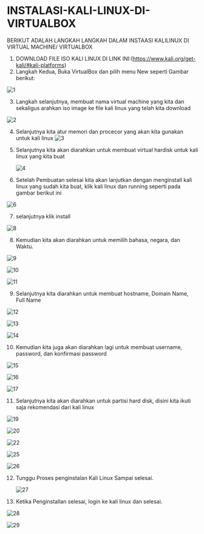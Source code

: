 # INSTALASI-KALI-LINUX-DI-VIRTUALBOX
BERIKUT ADALAH LANGKAH LANGKAH DALAM INSTAASI KALILINUX DI VIRTUAL MACHINE/ VIRTUALBOX

1. DOWNLOAD FILE ISO KALI LINUX DI LINK INI:(https://www.kali.org/get-kali/#kali-platforms)
2. Langkah Kedua, Buka VirtualBox dan pilih menu New seperti Gambar berikut:
   
![1](https://github.com/user-attachments/assets/1be03c19-2b70-46aa-bede-0db47e61647f)

3. Langkah selanjutnya, membuat nama virtual machine yang kita dan sekaligus arahkan iso image ke file kali linux yang telah kita download
   
![2](https://github.com/user-attachments/assets/2bc47480-d2bc-4a66-a9db-0f80800ac997)

4. Selanjutnya kita atur memori dan procecor yang akan kita gunakan untuk kali linux
![3](https://github.com/user-attachments/assets/e8034f5f-4835-4898-854d-711c302373ad)


5. Selanjutnya kita akan diarahkan untuk membuat virtual hardisk untuk kali linux yang kita buat

   ![4](https://github.com/user-attachments/assets/44a3a1de-6cf7-4be5-8ed3-e9967fa71a0a)

6. Setelah Pembuatan selesai kita akan lanjutkan dengan menginstall kali linux yang sudah kita buat, klik kali linux dan running seperti pada gambar berikut ini
   


![6](https://github.com/user-attachments/assets/08fa94ae-e895-4b5a-bf7e-d922cd66633f)

7. selanjutnya klik install




![8](https://github.com/user-attachments/assets/dc869126-2dd8-4ffd-995f-2f2315cb6911)

8. Kemudian kita akan diarahkan untuk memilih bahasa, negara, dan Waktu.



![9](https://github.com/user-attachments/assets/59959f53-4d92-432f-8cc1-62954c3359ab)



![10](https://github.com/user-attachments/assets/34713f82-02a6-48ee-a5da-06203db14362)



   ![11](https://github.com/user-attachments/assets/7d4dc95c-a693-4935-9399-73a98d6f283b)

9. Selanjutnya kita diarahkan untuk membuat hostname, Domain Name, Full Name

    

![12](https://github.com/user-attachments/assets/63a6c2ed-cbc9-407b-ae7e-b752dfb3df11)



![13](https://github.com/user-attachments/assets/482e08d3-52e5-4401-8f5e-c838709acfac)



![14](https://github.com/user-attachments/assets/bf28f495-883d-4d45-9b07-a83937d98397)


10. Kemudian kita juga akan diarahkan lagi untuk membuat username, password, dan konfirmasi password
    


   ![15](https://github.com/user-attachments/assets/62606994-7eba-4b12-94e8-46a3760c391f)



![16](https://github.com/user-attachments/assets/4f2047d4-2961-4220-b574-814f08ad4cef)



![17](https://github.com/user-attachments/assets/8a8734ea-60b1-4bd2-a080-7dc1e5017322)

11. Selanjutnya kita akan diarahkan untuk partisi hard disk, disini kita ikuti saja rekomendasi dari kali linux





![19](https://github.com/user-attachments/assets/7a4cebc6-2ed3-4440-8658-97dc36c3443e)




![20](https://github.com/user-attachments/assets/5347984c-f019-4ebe-a639-775f036c7900)




![22](https://github.com/user-attachments/assets/7b45fab3-f7d7-4102-b405-c831931132d9)


    

   
![25](https://github.com/user-attachments/assets/ac58fe47-99b4-4d99-a17f-59ac648a7256)


![26](https://github.com/user-attachments/assets/e12fae58-fc0b-434f-9885-ec21260c7a52)

12. Tunggu Proses penginstalan Kali Linux Sampai selesai.

    ![27](https://github.com/user-attachments/assets/84fb90b5-3c12-4782-80b7-3b58f24302f2)


13. Ketika Penginstallan selesai, login ke kali linux dan selesai.
    



![28](https://github.com/user-attachments/assets/c24c776d-c42d-4d8f-a799-fc211ac3edf3)





![29](https://github.com/user-attachments/assets/cf0ab1a9-f4f1-463b-a15d-78434ecc7833)


